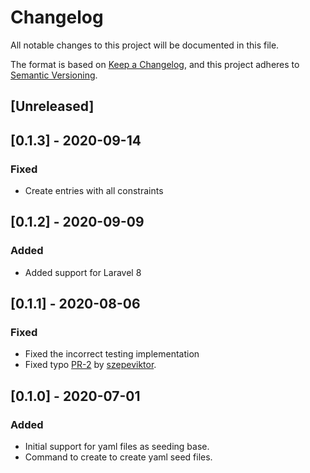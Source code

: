 # Changelog
All notable changes to this project will be documented in this file.

The format is based on [Keep a Changelog](https://keepachangelog.com/en/1.0.0/),
and this project adheres to [Semantic Versioning](https://semver.org/spec/v2.0.0.html).

## [Unreleased]

## [0.1.3] - 2020-09-14
### Fixed
- Create entries with all constraints

## [0.1.2] - 2020-09-09
### Added
- Added support for Laravel 8

## [0.1.1] - 2020-08-06
### Fixed
- Fixed the incorrect testing implementation
- Fixed typo [PR-2](https://github.com/AMBERSIVE/yamlseeder/pull/2) by [szepeviktor](https://github.com/szepeviktor).

## [0.1.0] - 2020-07-01
### Added
- Initial support for yaml files as seeding base.
- Command to create to create yaml seed files.

